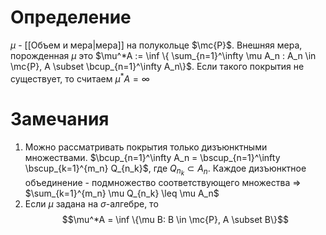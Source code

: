 # Определение
$\mu$ - [[Объем и мера|мера]] на полукольце $\mc{P}$. 
Внешняя мера, порожденная $\mu$ это
$\mu^*A := \inf \{ \sum_{n=1}^\infty \mu A_n : A_n \in \mc{P}, A \subset \bcup_{n=1}^\infty A_n\}$. Если такого покрытия не существует, то считаем $\mu^*A = \infty$
# Замечания
1. Можно рассматривать покрытия только дизъюнктными множествами. $\bcup_{n=1}^\infty A_n = \bscup_{n=1}^\infty \bscup_{k=1}^{m_n} Q_{n_k}$, где $Q_{n_k} \subset A_n$. Каждое дизъюнктное объединение - подмножество соответствующего множества $\Rightarrow$ $\sum_{k=1}^{m_n} \mu Q_{n_k} \leq \mu A_n$
2. Если $\mu$ задана на $\sigma$-алгебре, то $$\mu^*A = \inf \{\mu B: B \in \mc{P}, A \subset B\}$$
